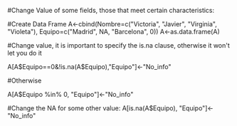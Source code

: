 #Change Value of some fields, those that meet certain characteristics:

#Create Data Frame
A<-cbind(Nombre=c("Victoria", "Javier", "Virginia", "Violeta"), Equipo=c("Madrid", NA, "Barcelona", 0))
A<-as.data.frame(A)


#Change value, it is important to specify the is.na clause, otherwise it won't let you do it

A[A$Equipo==0&!is.na(A$Equipo),"Equipo"]<-"No_info"

#Otherwise

A[A$Equipo %in% 0, "Equipo"]<-"No_info"

#Change the NA for some other value:
A[is.na(A$Equipo), "Equipo"]<-"No_info"